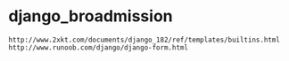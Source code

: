 # django_broadmission

```
http://www.2xkt.com/documents/django_182/ref/templates/builtins.html
http://www.runoob.com/django/django-form.html
```
